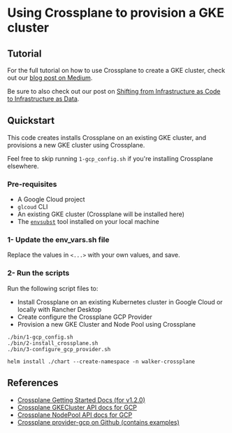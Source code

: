 # Using Crossplane to provision a GKE cluster

## Tutorial

For the full tutorial on how to use Crossplane to create a GKE cluster, check out our [blog post on Medium](https://medium.com/@dee_zero/cf5374d765ee?source=friends_link&sk=6654b27051a58815073b0613c8127def).

Be sure to also check out our post on [Shifting from Infrastructure as Code to Infrastructure as Data](https://medium.com/@dee_zero/bdb1ae1840e3?source=friends_link&sk=4416407624889f0139bcb1d5b15ec1bb).

## Quickstart

This code creates installs Crossplane on an existing GKE cluster, and provisions a new GKE cluster using Crossplane.

Feel free to skip running `1-gcp_config.sh` if you're installing Crossplane elsewhere.
### Pre-requisites

* A Google Cloud project
* `glcoud` CLI
* An existing GKE cluster (Crossplane will be installed here)
* The [`envsubst`](https://kb.novaordis.com/index.php/Envsubst) tool installed on your local machine


### 1- Update the env_vars.sh file

Replace the values in `<...>` with your own values, and save.

### 2- Run the scripts

Run the following script files to:

* Install Crossplane on an existing Kubernetes cluster in Google Cloud or locally with Rancher Desktop
* Create configure the Crossplane GCP Provider
* Provision a new GKE Cluster and Node Pool using Crossplane

```
./bin/1-gcp_config.sh
./bin/2-install_crossplane.sh
./bin/3-configure_gcp_provider.sh

helm install ./chart --create-namespace -n walker-crossplane
```

## References

* [Crossplane Getting Started Docs (for v1.2.0)](https://crossplane.io/docs/v1.2/getting-started/install-configure.html)
* [Crossplane GKECluster API docs for GCP](https://doc.crds.dev/github.com/crossplane/provider-gcp/container.gcp.crossplane.io/GKECluster/v1beta1@v0.16.0)
* [Crossplane NodePool API docs for GCP](https://doc.crds.dev/github.com/crossplane/provider-gcp/container.gcp.crossplane.io/NodePool/v1alpha1@v0.16.0)
* [Crossplane provider-gcp on Github (contains examples)](https://github.com/crossplane/provider-gcp/blob/master/examples/gke/gke.yaml)
